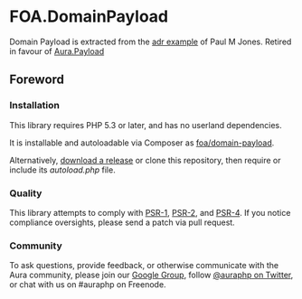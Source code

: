 # FOA.DomainPayload

Domain Payload is extracted from the [adr example](https://github.com/pmjones/adr) of Paul M Jones. Retired in favour of [Aura.Payload](https://github.com/auraphp/Aura.Payload)

## Foreword

### Installation

This library requires PHP 5.3 or later, and has no userland dependencies.

It is installable and autoloadable via Composer as [foa/domain-payload](https://packagist.org/packages/foa/domain-payload).

Alternatively, [download a release](https://github.com/friendsofaura/FOA.DomainPayload/releases) or clone this repository, then require or include its _autoload.php_ file.

### Quality

This library attempts to comply with [PSR-1][], [PSR-2][], and [PSR-4][]. If
you notice compliance oversights, please send a patch via pull request.

[PSR-1]: https://github.com/php-fig/fig-standards/blob/master/accepted/PSR-1-basic-coding-standard.md
[PSR-2]: https://github.com/php-fig/fig-standards/blob/master/accepted/PSR-2-coding-style-guide.md
[PSR-4]: https://github.com/php-fig/fig-standards/blob/master/accepted/PSR-4-autoloader.md

### Community

To ask questions, provide feedback, or otherwise communicate with the Aura community, please join our [Google Group](http://groups.google.com/group/auraphp), follow [@auraphp on Twitter](http://twitter.com/auraphp), or chat with us on #auraphp on Freenode.

